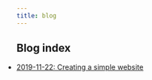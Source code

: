 ```yaml
---
title: blog
---
```


## Blog index

<ul style="padding:0">
<li><a href="/blog/20191122">2019-11-22: Creating a simple website</a></li>
</ul>
